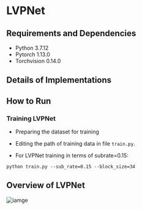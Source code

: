 # LVPNet

## Requirements and Dependencies

* Python 3.7.12
* Pytorch 1.13.0   
* Torchvision 0.14.0

## Details of Implementations

## How to Run

### Training LVPNet
* Preparing the dataset for training

* Editing the path of training data in file `train.py`.

* For LVPNet training in terms of subrate=0.15:

```python train.py --sub_rate=0.15 --block_size=34```

## Overview of LVPNet
![iamge](struct.png)

